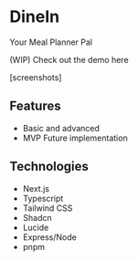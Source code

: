 # DineIn

Your Meal Planner Pal

(WIP) Check out the demo here 

[screenshots]


## Features

* Basic and advanced
* MVP Future implementation

## Technologies
* Next.js
* Typescript
* Tailwind CSS
* Shadcn
* Lucide
* Express/Node
* pnpm 
